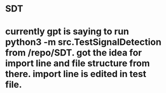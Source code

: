 # SDT
# currently gpt is saying to run python3 -m src.TestSignalDetection from /repo/SDT. got the idea for import line and file structure from there. import line is edited in test file.


